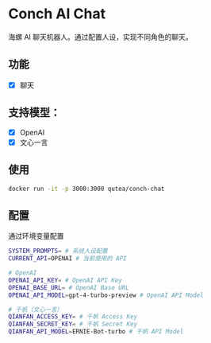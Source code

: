 # Conch AI Chat

海螺 AI 聊天机器人。通过配置人设，实现不同角色的聊天。

## 功能

-   [x] 聊天

## 支持模型：

-   [x] OpenAI
-   [x] 文心一言

## 使用

```bash
docker run -it -p 3000:3000 qutea/conch-chat
```

## 配置

通过环境变量配置

```bash
SYSTEM_PROMPTS= # 系统人设配置
CURRENT_API=OPENAI # 当前使用的 API

# OpenAI
OPENAI_API_KEY= # OpenAI API Key
OPENAI_BASE_URL= # OpenAI Base URL
OPENAI_API_MODEL=gpt-4-turbo-preview # OpenAI API Model

# 千帆（文心一言）
QIANFAN_ACCESS_KEY= # 千帆 Access Key
QIANFAN_SECRET_KEY= # 千帆 Secret Key
QIANFAN_API_MODEL=ERNIE-Bot-turbo # 千帆 API Model
```
